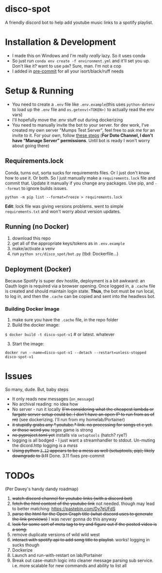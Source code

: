 # disco-spot

A friendly discord bot to help add youtube music links to a spotify playlist.

# Installation & Development

* I made this on Windows and I'm really _really_ lazy. So it uses conda
* So just run `conda env create -f environment.yml` and it'll set you up. Don't like it? want to use `pdm`? Sure, man. I'm not a cop
* I added in [pre-commit](https://pre-commit.com/) for all your isort/black/ruff needs

# Setup & Running

* You need to create a `.env` file like `.env.example`(this uses `python-dotenv` to load up the `.env` file and `os.getenv(<TOKEN>)` to actually read the env vars)
* I'll hopefully move the .env stuff out during dockerizing
* You need to manually invite the bot to your server. for dev work, I've created my own server "Mumps Test Server", feel free to ask me for an invite to it. For your own, follow [these steps](https://discordpy.readthedocs.io/en/stable/discord.html#inviting-your-bot) (**For Doto Channel, I don't have “Manage Server” permissions**. Until bot is ready I won't worry about going there)

## Requirements.lock

Conda, turns out, sorta sucks for requirements files. Or I just don't know how to use it. Or both. So I just manually make a `requirements.lock` file and commit that. Update it manually if you change any packages. Use pip, and `--format` to ignore builds issues.

`python -m pip list --format=freeze > requirements.lock`

**Edit**: lock file was giving versions problems. went to simple `requirements.txt` and won't worry about version updates.

## Running (no Docker)

1. download this repo
2. get all of the appropriate keys/tokens as in `.env.example`
3. make/activate a venv
4. run `python src/disco_spot/bot.py` (tbd: Dockerfile...)

## Deployment (Docker)

Because Spotify is super dev hostile, deployment is a bit awkward: an Oauth login is required via a browser opening. Once logged in, a `.cache` file is created and should maintain login state. **Thus**, the bot must be run local, to log in, and then the `.cache` can be copied and sent into the headless bot.

### Building Docker Image

1. make sure you have the `.cache` file, in the repo folder
2. Build the docker image:

`$ docker build -t disco-spot-v1`    # or latest. whatever

3. Start the image:

`docker run --name=disco-spot-v1 --detach --restart=unless-stopped disco-spot-v1`



# Issues

So many, dude. But, baby steps

* It only reads new messages (`on_message`)
* No archival reading: no idea how
* No server - run it locally ~~(I'm considering what the cheapest lambda or fargate server setup could be. I don't have an open IP to run from as of rn)~~ (see dockerizing. I'll run from my homelab/Portainer)
* ~~it stupidly grabs any \*.youtube.\* link. no processing for songs et c yet. or those weird you~~ regex game is strong
* ~~no pyproject.toml yet~~ installs via `setuptools` (hatch? rye?)
* logging is all bodged - I just want a streamhandler to stdout. Un-muting the dicord.http logging is a _mess_
* ~~Using python `3.12` appears to be a mess as well (setuptools, pip); likely downgrade to 3.11~~ Done. 3.11 fixes pre-commit

# TODOs

(Per Davey's handy dandy roadmap)

1. ~~watch discord channel for youtube links (with a discord bot)~~
2. ~~fetch the html content of the youtube link~~ not needed. though may lead to better matching: https://pastebin.com/Dy7eUFdS
3. ~~parse the html for the Open Graph title (what discord uses to generate the link previews)~~ I was never gonna do this anyway
4. ~~look for some sort of meta tag to try and figure out if the posted video is a song.~~
5. remove duplicate versions of wild wild west
6. ~~interact with spotify api to add song title to playlist.~~ works! logging in sucks though
7. Dockerize
8. Launch and run-with-restart on lab/Portainer
9. Break out case-match logic into cleaner message parsing sub service. i.e. more scalable for new commands and ability to list all
